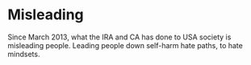 # Misleading

Since March 2013, what the IRA and CA has done to USA society is misleading people. Leading people down self-harm hate paths, to hate mindsets.

